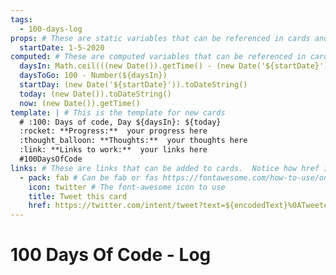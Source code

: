 ```yaml
---
tags:
  - 100-days-log
props: # These are static variables that can be referenced in cards and templates
  startDate: 1-5-2020
computed: # These are computed variables that can be referenced in cards and templates
  daysIn: Math.ceil(((new Date()).getTime() - (new Date('${startDate}')).getTime()) / (1000 * 3600 * 24))
  daysToGo: 100 - Number(${daysIn})
  startDay: (new Date('${startDate}')).toDateString()
  today: (new Date()).toDateString()
  now: (new Date()).getTime()
template: | # This is the template for new cards
  # :100: Days of code, Day ${daysIn}: ${today}
  :rocket: **Progress:**  your progress here
  :thought_balloon: **Thoughts:**  your thoughts here
  :link: **Links to work:**  your links here
  #100DaysOfCode
links: # These are links that can be added to cards.  Notice how href is using a built in variable "encodedText"
  - pack: fab # Can be fab or fas https://fontawesome.com/how-to-use/on-the-web/referencing-icons/basic-use
    icon: twitter # The font-awesome icon to use 
    title: Tweet this card
    href: https://twitter.com/intent/tweet?text=${encodedText}%0ATweeted%20with%20@imdoneio
---
```


# 100 Days Of Code - Log
<!-- 
#NOTE:0 # :100: Days of code: Day ${daysIn} expand:1
**Days to go: ${daysToGo}**
**Started on: ${startDay}**
- [Rules](rules.md)
- [Log - click here to see my progress](log.md)
- [FAQ](FAQ.md)
- [Resources](resources.md)
- [#100DaysOfCode Official Website](https://www.100daysofcode.com/)
- [#100DaysOfCode on Twitter](https://twitter.com/search?q=%23100DaysOfCode)
- [Edit My 100 Days of Code log](log.md:0:1)
-->

